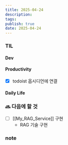 ```yaml
---
title: 2025-04-24
description: 
tags: 
publish: true
date: 2025-04-24
---
```


### TIL
#### Dev


#### Productivity
- [x] todoist 옵시디언에 연결

#### Daily Life


### 🔜 다음에 할 것
- [ ] [[My_RAG_Service]] 구현
	- RAG 기술 구현


### note

